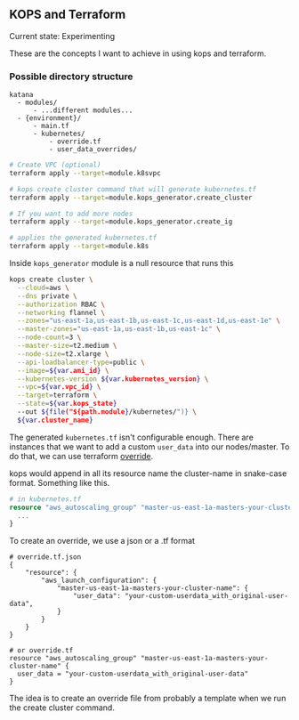 ## KOPS and Terraform

Current state: Experimenting

These are the concepts I want to achieve in using kops and terraform.

### Possible directory structure
```
katana
  - modules/
      - ...different modules...
  - {environment}/
      - main.tf
      - kubernetes/
          - override.tf
          - user_data_overrides/
```

```sh
# Create VPC (optional)
terraform apply --target=module.k8svpc

# kops create cluster command that will generate kubernetes.tf
terraform apply --target=module.kops_generator.create_cluster

# If you want to add more nodes
terraform apply --target=module.kops_generator.create_ig

# applies the generated kubernetes.tf
terraform apply --target=module.k8s
```


Inside ```kops_generator``` module is a null resource that runs this
```bash
kops create cluster \
  --cloud=aws \
  --dns private \
  --authorization RBAC \
  --networking flannel \
  --zones="us-east-1a,us-east-1b,us-east-1c,us-east-1d,us-east-1e" \
  --master-zones="us-east-1a,us-east-1b,us-east-1c" \
  --node-count=3 \
  --master-size=t2.medium \
  --node-size=t2.xlarge \
  --api-loadbalancer-type=public \
  --image=${var.ami_id} \
  --kubernetes-version ${var.kubernetes_version} \
  --vpc=${var.vpc_id} \
  --target=terraform \
  --state=${var.kops_state}
  --out ${file("${path.module}/kubernetes/")} \
  ${var.cluster_name}
```

The generated ```kubernetes.tf``` isn't configurable enough. There are instances that we want to add a custom ```user_data``` into our nodes/master.
To do that, we can use terraform [override](https://www.terraform.io/docs/configuration-0-11/override.html).

kops would append in all its resource name the cluster-name in snake-case format. Something like this.
```terraform
# in kubernetes.tf
resource "aws_autoscaling_group" "master-us-east-1a-masters-your-cluster-name" {
  ...
}
```

To create an override, we use a json or a .tf format
```
# override.tf.json
{
    "resource": {
        "aws_launch_configuration": {
            "master-us-east-1a-masters-your-cluster-name": {
                "user_data": "your-custom-userdata_with_original-user-data",
            }
        }
    }
}

# or override.tf
resource "aws_autoscaling_group" "master-us-east-1a-masters-your-cluster-name" {
  user_data = "your-custom-userdata_with_original-user-data"
}
```

The idea is to create an override file from probably a template when we run the create cluster command.
